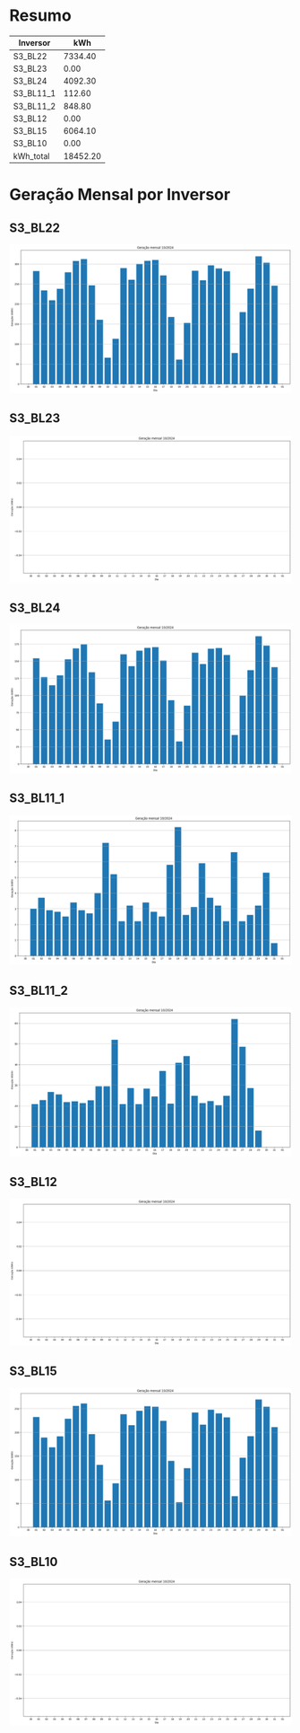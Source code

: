 # Resumo
| Inversor | kWh    |
| -------- | ------ |
| S3_BL22       | 7334.40 |
| S3_BL23       | 0.00 |
| S3_BL24       | 4092.30 |
| S3_BL11_1       | 112.60 |
| S3_BL11_2       | 848.80 |
| S3_BL12       | 0.00 |
| S3_BL15       | 6064.10 |
| S3_BL10       | 0.00 |
| kWh_total       | 18452.20 |
# Geração Mensal por Inversor
## S3_BL22
![My Image](plots/S3_BL22.png)
## S3_BL23
![My Image](plots/S3_BL23.png)
## S3_BL24
![My Image](plots/S3_BL24.png)
## S3_BL11_1
![My Image](plots/S3_BL11_1.png)
## S3_BL11_2
![My Image](plots/S3_BL11_2.png)
## S3_BL12
![My Image](plots/S3_BL12.png)
## S3_BL15
![My Image](plots/S3_BL15.png)
## S3_BL10
![My Image](plots/S3_BL10.png)
